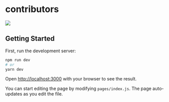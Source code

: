 # contributors 
<a href="https://github.com/open-source-learners/web/graphs/contributors">
  <img src="https://contrib.rocks/image?repo=open-source-learners/web" />
</a>

## Getting Started

First, run the development server:

```bash
npm run dev
# or
yarn dev
```

Open [http://localhost:3000](http://localhost:3000) with your browser to see the result.

You can start editing the page by modifying `pages/index.js`. The page auto-updates as you edit the file.


